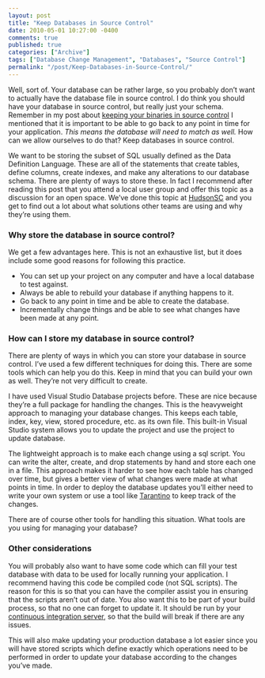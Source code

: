 ```yaml
---
layout: post
title: "Keep Databases in Source Control"
date: 2010-05-01 10:27:00 -0400
comments: true
published: true
categories: ["Archive"]
tags: ["Database Change Management", "Databases", "Source Control"]
permalink: "/post/Keep-Databases-in-Source-Control/"
---
```


<p>Well, sort of. Your database can be rather large, so you probably don&rsquo;t want to actually have the database file in source control. I do think you should have your database in source control, but really just your schema. Remember in my post about <a href="/post/keep-binaries-in-source-control/" target="_blank">keeping your binaries in source control</a> I mentioned that it is important to be able to go back to any point in time for your application. <em>This means the database will need to match as well.</em> How can we allow ourselves to do that? Keep databases in source control.</p>
<p>We want to be storing the subset of SQL usually defined as the Data Definition Language. These are all of the statements that create tables, define columns, create indexes, and make any alterations to our database schema. There are plenty of ways to store these. In fact I recommend after reading this post that you attend a local user group and offer this topic as a discussion for an open space. We&rsquo;ve done this topic at <a href="http://hudsonsc.com/" target="_blank">HudsonSC</a> and you get to find out a lot about what solutions other teams are using and why they&rsquo;re using them.</p>
<h3>Why store the database in source control?</h3>
<p>We get a few advantages here. This is not an exhaustive list, but it does include some good reasons for following this practice.</p>
<ul>
<li>You can set up your project on any computer and have a local database to test against.</li>
<li>Always be able to rebuild your database if anything happens to it.</li>
<li>Go back to any point in time and be able to create the database.</li>
<li>Incrementally change things and be able to see what changes have been made at any point.</li>
</ul>
<h3>How can I store my database in source control?</h3>
<p>There are plenty of ways in which you can store your database in source control. I&rsquo;ve used a few different techniques for doing this. There are some tools which can help you do this. Keep in mind that you can build your own as well. They&rsquo;re not very difficult to create.</p>
<p>I have used Visual Studio Database projects before. These are nice because they&rsquo;re a full package for handling the changes. This is the heavyweight approach to managing your database changes. This keeps each table, index, key, view, stored procedure, etc. as its own file. This built-in Visual Studio system allows you to update the project and use the project to update database.</p>
<p>The lightweight approach is to make each change using a sql script. You can write the alter, create, and drop statements by hand and store each one in a file. This approach makes it harder to see how each table has changed over time, but gives a better view of what changes were made at what points in time. In order to deploy the database updates you&rsquo;ll either need to write your own system or use a tool like <a href="http://code.google.com/p/tarantino/" target="_blank">Tarantino</a> to keep track of the changes.</p>
<p>There are of course other tools for handling this situation. What tools are you using for managing your database?</p>
<h3>Other considerations</h3>
<p>You will probably also want to have some code which can fill your test database with data to be used for locally running your application. I recommend having this code be compiled code (not SQL scripts). The reason for this is so that you can have the compiler assist you in ensuring that the scripts aren&rsquo;t out of date. You also want this to be part of your build process, so that no one can forget to update it. It should be run by your <a href="/post/Everyone-Should-Have-a-Continuous-Integration-Server/" target="_blank">continuous integration server</a>, so that the build will break if there are any issues.</p>
<p>This will also make updating your production database a lot easier since you will have stored scripts which define exactly which operations need to be performed in order to update your database according to the changes you&rsquo;ve made.</p>
